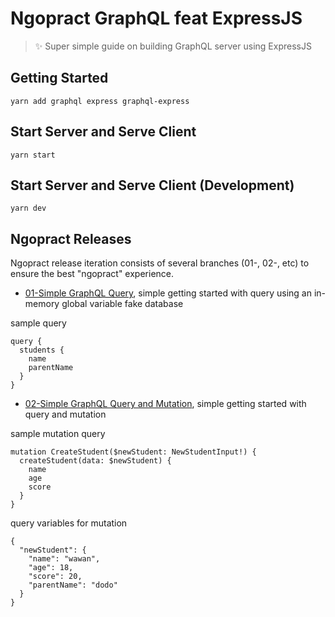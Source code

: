 # Ngopract GraphQL feat ExpressJS
> :sparkles: Super simple guide on building GraphQL server using ExpressJS

## Getting Started
``yarn add graphql express graphql-express``

## Start Server and Serve Client
``yarn start``

## Start Server and Serve Client (Development)
``yarn dev``

## Ngopract Releases
Ngopract release iteration consists of several branches (01-, 02-, etc) to ensure the best "ngopract" experience.

- [01-Simple GraphQL Query](https://github.com/adhywiranata/ngopract-graphl-ft-express/tree/01-simple-graphql-query), simple getting started with query using an in-memory global variable fake database

sample query
```
query {
  students {
    name
    parentName
  }
}
```

- [02-Simple GraphQL Query and Mutation](https://github.com/adhywiranata/ngopract-graphl-ft-express/tree/02-simple-graphql-mutation), simple getting started with query and mutation

sample mutation query
```
mutation CreateStudent($newStudent: NewStudentInput!) {
  createStudent(data: $newStudent) {
    name
    age
    score
  }
}
```

query variables for mutation

```
{
  "newStudent": {
    "name": "wawan",
    "age": 18,
    "score": 20,
    "parentName": "dodo"
  }
}
```
